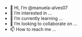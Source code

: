 - 👋 Hi, I’m @manuela-alves07
- 👀 I’m interested in ...
- 🌱 I’m currently learning ...
- 💞️ I’m looking to collaborate on ...
- 📫 How to reach me ...

<!---
manuela-alves07/manuela-alves07 is a ✨ special ✨ repository because its `README.md` (this file) appears on your GitHub profile.
You can click the Preview link to take a look at your changes.![Karanalpe Status](https://github-readme-stats.vercel.app/api?username=karanalpe&show_icons=true)
